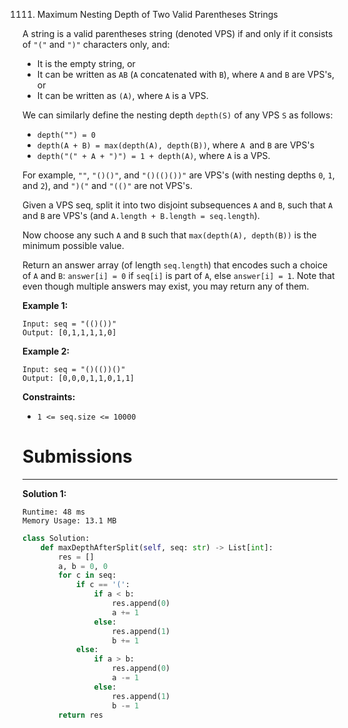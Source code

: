 1111. Maximum Nesting Depth of Two Valid Parentheses Strings

A string is a valid parentheses string (denoted VPS) if and only if it consists of `"("` and `")"` characters only, and:

* It is the empty string, or
* It can be written as `AB` (`A` concatenated with `B`), where `A` and `B` are VPS's, or
* It can be written as `(A)`, where `A` is a VPS.

We can similarly define the nesting depth `depth(S)` of any VPS `S` as follows:

* `depth("") = 0`
* `depth(A + B) = max(depth(A), depth(B))`, where `A `and `B` are VPS's
* `depth("(" + A + ")") = 1 + depth(A)`, where `A` is a VPS.

For example,  `""`, `"()()"`, and `"()(()())"` are VPS's (with nesting depths `0`, `1`, and `2`), and `")("` and `"(()"` are not VPS's.

 

Given a VPS seq, split it into two disjoint subsequences `A` and `B`, such that `A` and `B` are VPS's (and `A.length + B.length = seq.length`).

Now choose any such `A` and `B` such that `max(depth(A), depth(B))` is the minimum possible value.

Return an answer array (of length `seq.length`) that encodes such a choice of `A` and `B`:  `answer[i] = 0` if `seq[i]` is part of `A`, else `answer[i] = 1`.  Note that even though multiple answers may exist, you may return any of them.

 

**Example 1:**
```
Input: seq = "(()())"
Output: [0,1,1,1,1,0]
```

**Example 2:**
```
Input: seq = "()(())()"
Output: [0,0,0,1,1,0,1,1]
```

**Constraints:**

* `1 <= seq.size <= 10000`

# Submissions
---
**Solution 1:**
```
Runtime: 48 ms
Memory Usage: 13.1 MB
```
```python
class Solution:
    def maxDepthAfterSplit(self, seq: str) -> List[int]:
        res = []
        a, b = 0, 0
        for c in seq:
            if c == '(':
                if a < b: 
                    res.append(0)
                    a += 1
                else:
                    res.append(1)
                    b += 1
            else:
                if a > b:
                    res.append(0)
                    a -= 1
                else:
                    res.append(1)
                    b -= 1
        return res
```